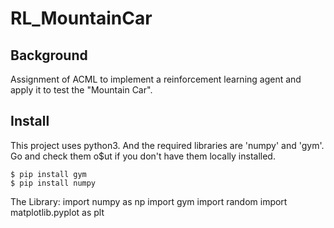 # RL_MountainCar

## Background
Assignment of ACML to implement a reinforcement learning agent and apply it to test the "Mountain Car".

## Install
This project uses python3. And the required libraries are 'numpy' and 'gym'. Go and check them o$ut if you don't have them locally installed.
```
$ pip install gym
$ pip install numpy
```



The Library:
import numpy as np
import gym
import random
import matplotlib.pyplot as plt
